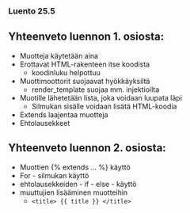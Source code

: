 ### Luento 25.5

## Yhteenveto luennon 1. osiosta:

- Muotteja käytetään aina
- Erottavat HTML-rakenteen itse koodista
  - koodinluku helpottuu
- Muottimoottorit suojaavat hyökkäyksiltä
  - render_template suojaa mm. injektioilta
- Muotille lähetetään lista, joka voidaan luupata läpi
  - Silmukan sisälle voidaan lisätä HTML-koodia
- Extends laajentaa muotteja
- Ehtolausekkeet

## Yhteenveto luennon 2. osiosta:

- Muottien {% extends ... %} käyttö
- For - silmukan käyttö
- ehtolausekkeiden - if - else - käyttö
- muuttujien lisääminen muotteihin
  - `<title> {{ title }} </title>`

